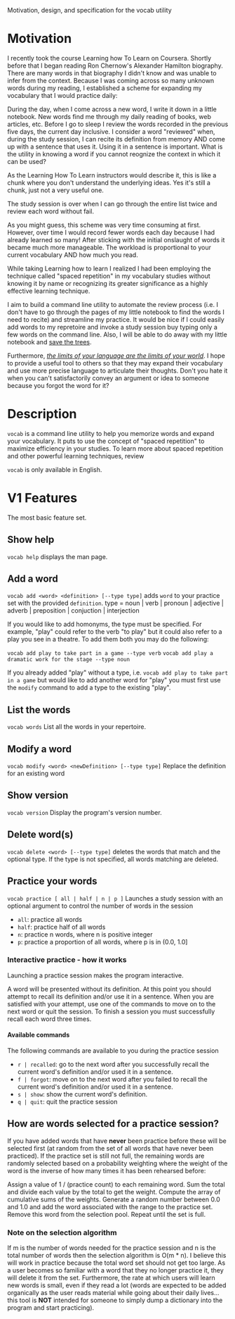 Motivation, design, and specification for the vocab utility

# Motivation
I recently took the course Learning how To Learn on Coursera. Shortly before
that I began reading Ron Chernow's Alexander Hamilton biography. There are many
words in that biography I didn't know and was unable to infer from the context.
Because I was coming across so many unknown words during my reading, I
established a scheme for expanding my vocabulary that I would practice daily:

During the day, when I come across a new word, I write it down
in a little notebook. New words find me through my daily reading of books, web
articles, etc. Before I go to sleep I review the words recorded in the previous
five days, the current day inclusive. I consider a word "reviewed" when, during the study session, I can
recite its definition from memory AND come up with a sentence that uses it.
Using it in a sentence is important. What is the utility in knowing a word if
you cannot reognize the context in which it can be used?

As the Learning How To Learn instructors would describe it, this is like a chunk
where you don't understand the underlying ideas. Yes it's still a chunk, just
not a very useful one.

The study session is over when I can go through the entire list twice and review
each word without fail.

As you might guess, this scheme was very time consuming at first. However, over
time I would record fewer words each day because I had already learned so many!
After sticking with the initial onslaught of words it became much more
manageable. The workload is proportional to your current vocabulary AND how much
you read.

While taking Learning how to learn I realized I had been employing the technique
called "spaced repetition" in my vocabulary studies without knowing it by name
or recognizing its greater significance as a highly effective learning technique.

I aim to build a command line utility to automate the review process (i.e. I
don't have to go through the pages of my little notebook to find the words I
need to recite) and streamline my practice. It would be nice if I could easily
add words to my repretoire and invoke a study session buy typing only a few
words on the command line. Also, I will be able to do away with my little
notebook and [save the
trees](https://twosidesna.org/US/going-paperless-does-not-save-trees/).

Furthermore, [_the limits of your language are the limits of your
world_](https://oregonstate.edu/instruct/phl201/modules/Philosophers/Wittgenstein/wittgenstein.html).
I hope to provide a useful tool to others so that they may expand their
vocabulary and use more precise language to articulate their thoughts. Don't you
hate it when you can't satisfactorily convey an argument or idea to someone
because you forgot the word for it?

# Description
`vocab` is a command line utility to help you memorize words and expand your
vocabulary. It puts to use the concept of "spaced repetition" to maximize
efficiency in your studies. To learn more about spaced repetition and other
powerful learning techniques, review 

`vocab` is only available in English.

# V1 Features
The most basic feature set.

## Show help
`vocab help`
displays the man page.

## Add a word
`vocab add <word> <definition> [--type type]`
adds `word` to your practice set with the provided `definition`.
type = noun | verb | pronoun | adjective | adverb | preposition | conjuction | interjection

If you would like to add homonyms, the type must be specified. For example, "play" could refer
to the verb "to play" but it could also refer to a play you see in a theatre. To
add them both you may do the following:

`vocab add play to take part in a game --type verb`
`vocab add play a dramatic work for the stage --type noun`

If you already added "play" without a type, i.e.
`vocab add play to take part in a game`
but would like to add another word for "play" you must first use the `modify`
command to add a type to the existing "play".

## List the words
`vocab words`
List all the words in your repertoire.

## Modify a word
`vocab modify <word> <newDefinition> [--type type]`
Replace the definition for an existing word

## Show version
`vocab version`
Display the program's version number.

## Delete word(s)
`vocab delete <word> [--type type]`
deletes the words that match <word> and the optional type. If the type is not
specified, all words matching <word> are deleted.

## Practice your words
`vocab practice [ all | half | n | p ]`
Launches a study session with an optional argument to control the number of
words in the session
- `all`: practice all words
- `half`: practice half of all words
- `n`: practice n words, where n is positive integer
- `p`: practice a proportion of all words, where p is in (0.0, 1.0]

### Interactive practice - how it works
Launching a practice session makes the program interactive.

A word will be presented without its definition. At this point you should
attempt to recall its definition and/or use it in a sentence. When you are
satisfied with your attempt, use one of the commands to move on to the next word
or quit the session. To finish a session you must successfully recall each word
three times.

#### Available commands
The following commands are available to you during the practice session

- `r | recalled`: go to the next word after you successfully recall the current word's definition and/or used it in a sentence.
- `f | forgot`: move on to the next word after you failed to recall the current word's definition and/or used it in a sentence.
- `s | show`: show the current word's definition.
- `q | quit`: quit the practice session 

## How are words selected for a practice session?
If you have added words that have **never** been practice before these will be
selected first (at random from the set of all words that have never been
practiced). If the practice set is still not full, the remaining words are
randomly selected based on a probability weighting where the weight of the word
is the inverse of how many times it has been rehearsed before:

Assign a value of 1 / (practice count) to each
remaining word. Sum the total and divide each value by the total to get the weight.
Compute the array of cumulative sums of the weights. Generate a random number
between 0.0 and 1.0 and add the word associated with the range to the practice set. Remove
this word from the selection pool. Repeat until the set is full.

### Note on the selection algorithm
If m is the number of words needed for the practice session and n is the total
number of words then the selection algorithm is O(m * n). I believe this will
work in practice because the total word set should not get too large. As a user
becomes so familiar with a word that they no longer practice it, they will
delete it from the set. Furthermore, the rate at which users will learn new
words is small, even if they read a lot (words are expected to be added
organically as the user reads material while going about their daily lives...
this tool is **NOT** intended for someone to simply dump a dictionary into the
program and start practicing).
